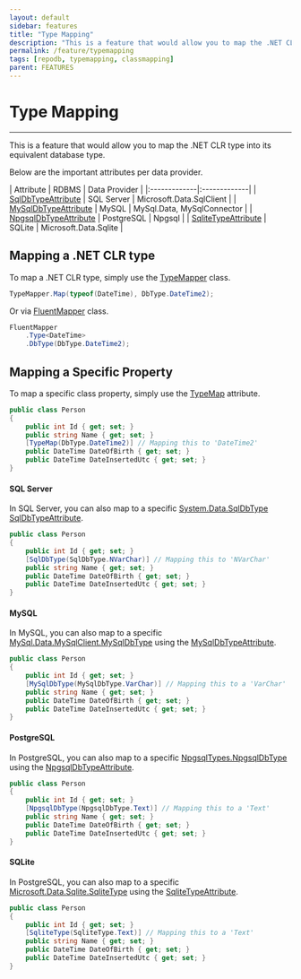 ```yaml
---
layout: default
sidebar: features
title: "Type Mapping"
description: "This is a feature that would allow you to map the .NET CLR type into its equivalent database type."
permalink: /feature/typemapping
tags: [repodb, typemapping, classmapping]
parent: FEATURES
---
```


# Type Mapping

---

This is a feature that would allow you to map the .NET CLR type into its equivalent database type.

Below are the important attributes per data provider.

| Attribute | RDBMS | Data Provider  | 
|:-------------|:-------------|
| [SqlDbTypeAttribute](/attribute/sqlserver/sqldbtype) | SQL Server | Microsoft.Data.SqlClient |
| [MySqlDbTypeAttribute](/attribute/mysql/mysqldbtype) | MySQL | MySql.Data, MySqlConnector |
| [NpgsqlDbTypeAttribute](/attribute/npgsql/npgsqldbtype) | PostgreSQL | Npgsql |
| [SqliteTypeAttribute](/attribute/sqlite/sqlitetype) | SQLite | Microsoft.Data.Sqlite |

## Mapping a .NET CLR type

To map a .NET CLR type, simply use the [TypeMapper](/mapper/typemapper) class.

```csharp
TypeMapper.Map(typeof(DateTime), DbType.DateTime2);
```

Or via [FluentMapper](/mapper/fluentmapper) class.

```csharp
FluentMapper
    .Type<DateTime>
    .DbType(DbType.DateTime2);
```

## Mapping a Specific Property

To map a specific class property, simply use the [TypeMap](/attribute/typemap) attribute.

```csharp
public class Person
{
	public int Id { get; set; }
	public string Name { get; set; }
	[TypeMap(DbType.DateTime2)] // Mapping this to 'DateTime2'
	public DateTime DateOfBirth { get; set; }
	public DateTime DateInsertedUtc { get; set; }
}
```

#### SQL Server

In SQL Server, you can also map to a specific [System.Data.SqlDbType](https://learn.microsoft.com/en-us/dotnet/api/system.data.sqldbtype?view=net-7.0) [SqlDbTypeAttribute](/attribute/sqlserver/sqldbtype).

```csharp
public class Person
{
	public int Id { get; set; }
	[SqlDbType(SqlDbType.NVarChar)] // Mapping this to 'NVarChar'
	public string Name { get; set; }
	public DateTime DateOfBirth { get; set; }
	public DateTime DateInsertedUtc { get; set; }
}
```

#### MySQL

In MySQL, you can also map to a specific [MySql.Data.MySqlClient.MySqlDbType](https://dev.mysql.com/doc/dev/connector-net/6.10/html/T_MySql_Data_MySqlClient_MySqlDbType.htm) using the [MySqlDbTypeAttribute](/attribute/mysql/mysqldbtype).

```csharp
public class Person
{
	public int Id { get; set; }
	[MySqlDbType(MySqlDbType.VarChar)] // Mapping this to a 'VarChar'
	public string Name { get; set; }
	public DateTime DateOfBirth { get; set; }
	public DateTime DateInsertedUtc { get; set; }
}
```

#### PostgreSQL

In PostgreSQL, you can also map to a specific [NpgsqlTypes.NpgsqlDbType](https://www.npgsql.org/doc/api/NpgsqlTypes.NpgsqlDbType.html) using the [NpgsqlDbTypeAttribute](/attribute/npgsql/npgsqldbtype).

```csharp
public class Person
{
	public int Id { get; set; }
	[NpgsqlDbType(NpgsqlDbType.Text)] // Mapping this to a 'Text'
	public string Name { get; set; }
	public DateTime DateOfBirth { get; set; }
	public DateTime DateInsertedUtc { get; set; }
}
```

#### SQLite

In PostgreSQL, you can also map to a specific [Microsoft.Data.Sqlite.SqliteType](https://learn.microsoft.com/en-us/dotnet/api/microsoft.data.sqlite.sqlitetype?view=msdata-sqlite-6.0.0) using the [SqliteTypeAttribute](/attribute/sqlite/sqlitetype).

```csharp
public class Person
{
	public int Id { get; set; }
    [SqliteType(SqliteType.Text)] // Mapping this to a 'Text'
	public string Name { get; set; }
	public DateTime DateOfBirth { get; set; }
	public DateTime DateInsertedUtc { get; set; }
}
```